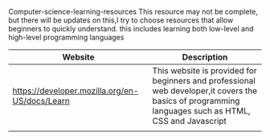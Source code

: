 Computer-science-learning-resources
This resource may not be complete, but there will be updates on this,I try to choose resources that allow beginners to quickly understand.
this includes learning both low-level and high-level programming languages

| Website                                        | Description |
| ----------- | ----------- |
| https://developer.mozilla.org/en-US/docs/Learn | This website is provided for beginners and professional web developer,it covers the basics of programming languages such as HTML, CSS and Javascript  |
|  |  | 
